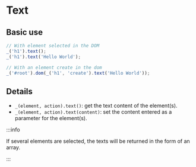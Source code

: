 # Text

## Basic use

```js
// With element selected in the DOM
_('h1').text();
_('h1').text('Hello World');

// With an element create in the dom
_('#root').dom(_('h1', 'create').text('Hello World'));
```

## Details

- `_(element, action).text()`: get the text content of the element(s).
- `_(element, action).text(content)`: set the content entered as a parameter for the element(s).

:::info

If several elements are selected, the texts will be returned in the form of an array.

:::
